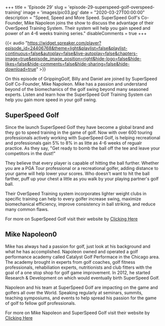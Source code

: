 +++
title = 'Episode 29'
slug = 'episode-29-superspeed-golf-overspeed-training'
image = 'images/pic03.jpg'
date = "2020-03-27T00:00:00"
description = "Speed, Speed and More Speed. SuperSpeed Golf's Co-Founder, Mike Napoleon joins the show to discuss the advantage of their OverSpeed Training System. Their system will help you gain speed and power of an 4-6 weeks training series."
disableComments = true
+++

{{< audio "https://widget.spreaker.com/player?episode_id=24406768&theme=light&playlist=false&playlist-continuous=false&autoplay=false&live-autoplay=false&chapters-image=true&episode_image_position=right&hide-logo=false&hide-likes=false&hide-comments=false&hide-sharing=false&hide-download=true" >}}

On this episode of GrippingGolf, Billy and Daniel are joined by SuperSpeed Golf Co-Founder, Mike Napoleon. Mike has a passion and understand beyond of the biomechanics of the golf swing beyond many seasoned experts. Listen and learn how the SuperSpeed Golf Training System can help you gain more speed in your golf swing.

## SuperSpeed Golf

Since the launch SuperSpeed Golf they have become a global brand and they go to speed training in the game of golf. Now with over 600 touring professionals actively working with SuperSpeed Golf, is helping recreational and professionals gain 5% to 8% in as litte as 4-6 weeks of regualr practice. As they say, "Get ready to bomb the ball off the tee and leave your competitors in the dust!"

They believe that every player is capable of hitting the ball further. Whether you are a PGA Tour professional or a recreational golfer, adding distance to your game will help lower your scores. Who doesn't want to hit the ball farther, puff up your chest a little as you walk by your playing partner's golf ball. 

Their OverSpeed Training system incorporates lighter weight clubs in specific training can help to every golfer increase swing, maximize biomechanical efficiency, improve consistency in ball striking, and reduce many common flaws.

For more on SuperSpeed Golf visit their website by [Clicking Here](https://superspeedgolf.com/)


## Mike Napoleon0

Mike has always had a passion for golf, just look at his background and what he has accomplished. Napoleon owned and operated a golf performance academy called Catalyst Golf Performace in the Chicago area. The academy brought in experts from golf coaches, golf fitness professionals, rehabiliation experts, nutritionists and club fitters with the goal of a one stop shop for golf game improvement. In 2012, he started Research & Development on which would eventually birth SuperSpeed Golf.

Napoleon and his team at SuperSpeed Golf are impacting on the game and golfers all over the World. Speaking regularly at seminars, summits, teaching symposiums, and events to help spread his passion for the game of golf to fellow golf professionals.

For more on Mike Napoleon and SuperSpeed Golf visit their website by [Clicking Here](https://superspeedgolf.com/)